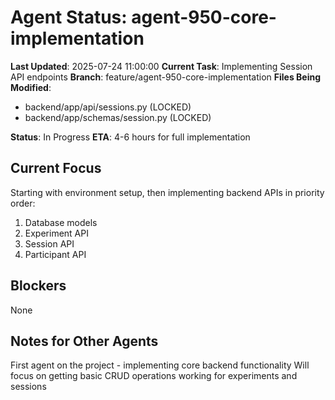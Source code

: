 # Agent Status: agent-950-core-implementation

**Last Updated**: 2025-07-24 11:00:00
**Current Task**: Implementing Session API endpoints
**Branch**: feature/agent-950-core-implementation
**Files Being Modified**:
- backend/app/api/sessions.py (LOCKED)
- backend/app/schemas/session.py (LOCKED)


**Status**: In Progress
**ETA**: 4-6 hours for full implementation

## Current Focus
Starting with environment setup, then implementing backend APIs in priority order:
1. Database models
2. Experiment API
3. Session API
4. Participant API

## Blockers
None

## Notes for Other Agents
First agent on the project - implementing core backend functionality
Will focus on getting basic CRUD operations working for experiments and sessions